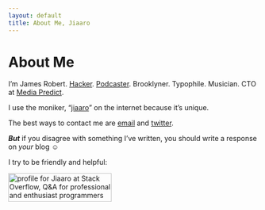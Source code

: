```yaml
---
layout: default
title: About Me, Jiaaro
---
```


# About Me

I’m James Robert. [Hacker][github]. [Podcaster][bizvsdev]. Brooklyner. Typophile. Musician. CTO at [Media Predict][mp]. 

I use the moniker, “[jiaaro][googjiaaro]” on the internet because it’s unique.

The best ways to contact me are [email][email] and [twitter][twitter]. 

***But*** if you disagree with something I’ve written, you should write a response on *your* blog ☺︎

I try to be friendly and helpful:

<a href="http://stackoverflow.com/users/2908/jiaaro">
<img src="http://stackoverflow.com/users/flair/2908.png" width="208" height="58" style="width: 208px;" alt="profile for Jiaaro at Stack Overflow, Q&amp;A for professional and enthusiast programmers" title="profile for Jiaaro at Stack Overflow, Q&amp;A for professional and enthusiast programmers">
</a>

[github]: https://github.com/jiaaro
[bizvsdev]: http://www.bizvsdev.com
[mp]: http://mediapredict.com
[googjiaaro]: http://lmgtfy.com/?q=jiaaro
[email]: mailto:blog@jiaaro.com
[twitter]: https://twitter.com/jiaaro